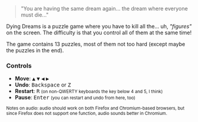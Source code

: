 > "You are having the same dream again... the dream where everyone must die..."

Dying Dreams is a puzzle game where you have to kill all the... uh, *"figures"* on the screen. The difficulty is that you control all of them at the same time! 

The game contains 13 puzzles, most of them not too hard (except maybe the puzzles in the end).

### Controls
- **Move**: <kbd>▲</kbd> <kbd>▼</kbd> <kbd>◀</kbd> <kbd>▶</kbd>
- **Undo**: <kbd>Backspace</kbd> or <kbd>Z</kbd>
- **Restart**: <kbd>R</kbd> <small>(on non-QWERTY keyboards the key below 4 and 5, I think)</small>
- **Pause**: <kbd>Enter</kbd> <small>(you can restart and undo from here, too)</small>

<small>Notes on audio: audio should work on both Firefox and Chromium-based browsers, but since Firefox does not support one function, audio sounds better in Chromium.</small>